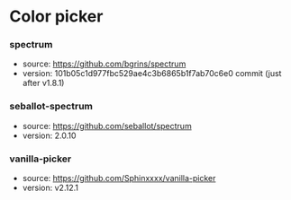 # Color picker

### spectrum
* source: https://github.com/bgrins/spectrum
* version: 101b05c1d977fbc529ae4c3b6865b1f7ab70c6e0 commit (just after v1.8.1)

### seballot-spectrum
* source: https://github.com/seballot/spectrum
* version: 2.0.10

### vanilla-picker
* source: https://github.com/Sphinxxxx/vanilla-picker
* version: v2.12.1
